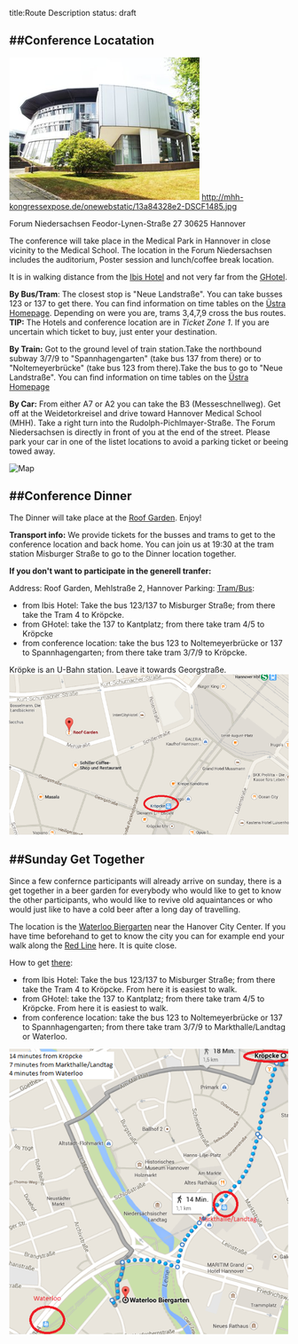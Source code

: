 title:Route Description
status: draft

##Conference Locatation
---

![Image rotunde](Rotunde.jpg)
http://mhh-kongressexpose.de/onewebstatic/13a84328e2-DSCF1485.jpg

Forum Niedersachsen
Feodor-Lynen-Straße 27
30625 Hannover

The conference will take place in the Medical Park in Hannover in close vicinity to the Medical School. The location in the Forum Niedersachsen includes the auditorium, Poster session and lunch/coffee break location.

It is in walking distance from the [Ibis Hotel](/Hotels/) and not very far from the [GHotel](/Hotels/).


**By Bus/Tram**: The closest stop is "Neue Landstraße". You can take busses 123 or 137 to get there. You can find information on time tables on the [Üstra Homepage](http://www.uestra.de/). Depending on were you are, trams 3,4,7,9 cross the bus routes.
**TIP:** The Hotels and conference location are in *Ticket Zone 1*. If you are uncertain which ticket to buy, just enter your destination.

**By Train:** Got to the ground level of train station.Take the northbound subway 3/7/9 to "Spannhagengarten" (take bus 137 from there) or to "Noltemeyerbrücke" (take bus 123 from there).Take the bus to go to "Neue Landstraße". You can find information on time tables on the [Üstra Homepage](http://www.uestra.de/)

**By Car:** From either A7 or A2 you can take the B3 (Messeschnellweg). Get off at the Weidetorkreisel and drive toward Hannover Medical School (MHH). Take a right turn into the Rudolph-Pichlmayer-Straße. The Forum Niedersachsen is directly in front of you at the end of the street. Please park your car in one of the listet locations to avoid a parking ticket or beeing towed away.

![Map](.png)


##Conference Dinner
---
The Dinner will take place at the [Roof Garden](www.roof-garden.de). Enjoy!

**Transport info:**
We provide tickets for the busses and trams to get to the conference location and back home. You can join us at 19:30 at the tram station Misburger Straße to go to the Dinner location together.

**If you don't want to participate in the generell tranfer:**

Address: Roof Garden, Mehlstraße 2, Hannover
Parking:
[Tram/Bus](www.üstra.de):

* from Ibis Hotel: Take the bus 123/137 to Misburger Straße; from there take the Tram 4 to Kröpcke.
* from GHotel: take the 137 to Kantplatz; from there take tram 4/5 to Kröpcke
* from conference location: take the bus 123 to Noltemeyerbrücke or 137 to Spannhagengarten; from there take tram 3/7/9 to Kröpcke.

Kröpke is an U-Bahn station. Leave it towards Georgstraße.
![maps](mapsroofgarden.png)

##Sunday Get Together
---
Since a few confernce participants will already arrive on sunday, there is a get together in a beer garden for everybody who would like to get to know the other participants, who would like to revive old aquaintances or who would just like to have a cold beer after a long day of travelling.

The location is the [Waterloo Biergarten](http://www.waterloo-biergarten.de/) near the Hanover City Center. If you have time beforehand to get to know the city you can for example end your walk along the [Red Line](http://www.roterfaden-hannover.de/) here. It is quite close.

How to get [there](www.üstra.de):
* from Ibis Hotel: Take the bus 123/137 to Misburger Straße; from there take the Tram 4 to Kröpcke. From here it is easiest to walk.
* from GHotel: take the 137 to Kantplatz; from there take tram 4/5 to Kröpcke. From here it is easiest to walk.
* from conference location: take the bus 123 to Noltemeyerbrücke or 137 to Spannhagengarten; from there take tram 3/7/9 to Markthalle/Landtag or Waterloo.

![maps](mapsbiergarten.png)